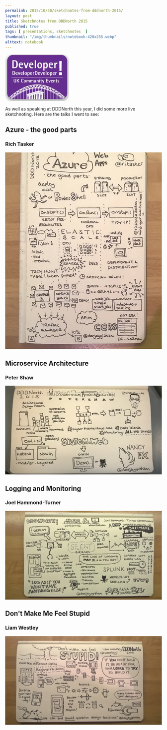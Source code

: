 ```yaml
---
permalink: 2015/10/30/sketchnotes-from-dddnorth-2015/
layout: post
title: Sketchnotes from DDDNorth 2015
published: true 
tags: [ presentations, sketchnotes  ]
thumbnail: "/img/thumbnails/notebook-420x255.webp"
alttext: notebook
---
```


<img src="/img/posts/sketchotes-from-dddnorth-2015/dddnorth-logo.webp" class="u-max-full-width" alt="DDD North" />

As well as speaking at DDDNorth this year, I did some more live sketchnoting. Here are the talks I went to see:

## Azure - the good parts

### Rich Tasker 

![azure the good parts](/img/posts/sketchotes-from-dddnorth-2015/azure-the-good-parts.webp  "Rich Tasker")


## Microservice Architecture

### Peter Shaw

![microservice architecture](/img/posts/sketchotes-from-dddnorth-2015/microservice-architecture.webp "Peter Shaw")


## Logging and Monitoring

### Joel Hammond-Turner

![logging and monitoring](/img/posts/sketchotes-from-dddnorth-2015/logging-and-monitoring.webp  "Joel Hammond-Turner")


## Don't Make Me Feel Stupid

### Liam Westley

![don't make me feel stupid](/img/posts/sketchotes-from-dddnorth-2015/dont-make-me-feel-stupid.webp "Liam Westley")

